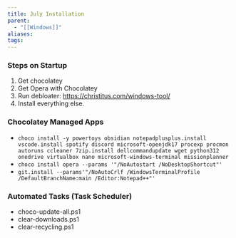 ```yaml
---
title: July Installation
parent:
  - "[[Windows]]"
aliases: 
tags:
---
```

### Steps on Startup
1. Get chocolatey
2. Get Opera with Chocolatey
3. Run debloater: https://christitus.com/windows-tool/
4. Install everything else.
### Chocolatey Managed Apps  
- `choco install -y powertoys obsidian notepadplusplus.install vscode.install spotify discord microsoft-openjdk17 procexp procmon autoruns ccleaner 7zip.install dellcommandupdate wget python312 onedrive virtualbox nano microsoft-windows-terminal missionplanner`
- `choco install opera --params '"/NoAutostart /NoDesktopShortcut"'`
- `git.install --params'"/NoAutoCrlf /WindowsTerminalProfile /DefaultBranchName:main /Editor:Notepad++"'`
### Automated Tasks (Task Scheduler)
- choco-update-all.ps1
- clear-downloads.ps1
- clear-recycling.ps1